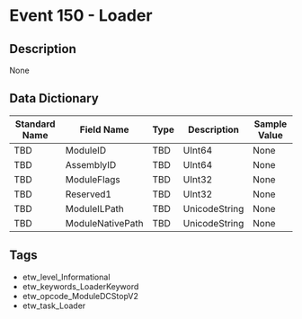 # Event 150 - Loader

## Description
None

## Data Dictionary
|Standard Name|Field Name|Type|Description|Sample Value|
|---|---|---|---|---|
|TBD|ModuleID|TBD|UInt64|None|None|
|TBD|AssemblyID|TBD|UInt64|None|None|
|TBD|ModuleFlags|TBD|UInt32|None|None|
|TBD|Reserved1|TBD|UInt32|None|None|
|TBD|ModuleILPath|TBD|UnicodeString|None|None|
|TBD|ModuleNativePath|TBD|UnicodeString|None|None|

## Tags
* etw_level_Informational
* etw_keywords_LoaderKeyword
* etw_opcode_ModuleDCStopV2
* etw_task_Loader